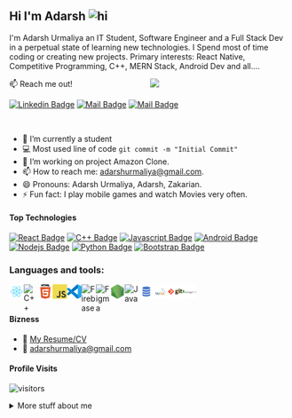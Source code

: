 ## Hi I'm Adarsh <img src="https://user-images.githubusercontent.com/1303154/88677602-1635ba80-d120-11ea-84d8-d263ba5fc3c0.gif" width="28px" height="28px" alt="hi">

I'm Adarsh Urmaliya an IT Student, Software Engineer and a Full Stack Dev in a perpetual state of learning new technologies. I Spend most of time coding or creating new projects. Primary interests: React Native, Competitive Programming, C++, MERN Stack, Android Dev and all....

<img align="right" src="https://user-images.githubusercontent.com/67074308/181810714-f050ac90-47c6-41ad-8e26-82ef9ce9ec27.gif" width="250px" height="auto" >

:mailbox: Reach me out!

[![Linkedin Badge](https://img.shields.io/badge/-Adarsh-0e76a8?style=flat&labelColor=0e76a8&logo=linkedin&logoColor=white)](https://www.linkedin.com/in/adarsh-urmaliya-6008201aa/) [![Mail Badge](https://img.shields.io/badge/-zakarian17s-4CB96B?style=flat&labelColor=brightgreen&logo=geeksforgeeks&logoColor=white)](https://auth.geeksforgeeks.org/user/zakarian17s/profile) [![Mail Badge](https://img.shields.io/badge/-Adarsh-c0392b?style=flat&labelColor=c0392b&logo=gmail&logoColor=white)](mailto:adarshurmaliya@gmail.com)


<br>

- 🔭 I’m currently a student
- :computer: Most used line of code `git commit -m "Initial Commit"`
- 🤔 I’m working on project Amazon Clone.
- 📫 How to reach me: adarshurmaliya@gmail.com.
- 😄 Pronouns: Adarsh Urmaliya, Adarsh, Zakarian.
- ⚡ Fun fact: I play mobile games and watch Movies very often.


#### Top Technologies

<!-- TODO: Make technologies links takes you to repositories -->

[![React Badge](https://img.shields.io/badge/-React-61DBFB?style=for-the-badge&labelColor=black&logo=react&logoColor=61DBFB)](https://github.com/Satellite-system/Amazon-clone-React_based-Web_Page)  [![C++ Badge](https://img.shields.io/badge/C++-004283?style=for-the-badge&labelColor=black&logo=c%2B%2B&logoColor=659BD3)](https://github.com/Satellite-system/Amazon-clone-React_based-Web_Page)  [![Javascript Badge](https://img.shields.io/badge/-Javascript-F0DB4F?style=for-the-badge&labelColor=black&logo=javascript&logoColor=F0DB4F)](https://github.com/Satellite-system/Disney-Clone_MERN-project)  [![Android Badge](https://img.shields.io/badge/-Android-4285F4?style=for-the-badge&labelColor=black&logo=Android&logoColor=#3DDA84)](https://github.com/Satellite-system/Multi-user-Real-Time-Chat-Application)  [![Nodejs Badge](https://img.shields.io/badge/-Nodejs-3C873A?style=for-the-badge&labelColor=black&logo=node.js&logoColor=3C873A)](https://github.com/Satellite-system/React_based-Note_taking-web-server-Api)  [![Python Badge](https://img.shields.io/badge/-Python-3673A6?style=for-the-badge&labelColor=black&logo=python&logoColor=#1E405D)](https://github.com/Satellite-system/Voice_Assistant) [![Bootstrap Badge](https://img.shields.io/badge/-Bootstrap-7D12F8?style=for-the-badge&labelColor=black&logo=bootstrap&logoColor=7D12F9)](https://github.com/Satellite-system/React_based-Note_taking-web-server-Api)

### Languages and tools:

<img align="left" alt="React" width="26px" src="https://raw.githubusercontent.com/github/explore/80688e429a7d4ef2fca1e82350fe8e3517d3494d/topics/react/react.png" />

<img align="left" alt="C++" width="26px" src="https://raw.githubusercontent.com/get-icon/geticon/master/icons/c-plusplus.svg" />

<img align="left" alt="HTML5" width="26px" src="https://raw.githubusercontent.com/github/explore/80688e429a7d4ef2fca1e82350fe8e3517d3494d/topics/html/html.png" />

<img align="left" alt="JavaScript" width="26px" src="https://raw.githubusercontent.com/github/explore/80688e429a7d4ef2fca1e82350fe8e3517d3494d/topics/javascript/javascript.png" />

<img align="left" alt="Visual Studio Code" width="26px" src="https://raw.githubusercontent.com/github/explore/80688e429a7d4ef2fca1e82350fe8e3517d3494d/topics/visual-studio-code/visual-studio-code.png" />

<img align="left" alt="Firebase" width="26px" src="https://raw.githubusercontent.com/Satellite-system/geticon/master/icons/firebase.svg" />

<img align="left" alt="Figma" width="26px" src="https://raw.githubusercontent.com/Satellite-system/geticon/master/icons/figma.svg" />

<img align="left" alt="Node.js" width="26px" src="https://raw.githubusercontent.com/github/explore/80688e429a7d4ef2fca1e82350fe8e3517d3494d/topics/nodejs/nodejs.png" />

<img align="left" alt="Java" width="26px" src="https://raw.githubusercontent.com/Satellite-system/geticon/master/icons/java.svg" />


<img align="left" alt="SQL" width="26px" src="https://raw.githubusercontent.com/github/explore/80688e429a7d4ef2fca1e82350fe8e3517d3494d/topics/sql/sql.png" />

<img align="left" alt="MySQL" width="26px" src="https://raw.githubusercontent.com/github/explore/80688e429a7d4ef2fca1e82350fe8e3517d3494d/topics/mysql/mysql.png" />

<img align="left" alt="Git" width="26px" src="https://raw.githubusercontent.com/github/explore/80688e429a7d4ef2fca1e82350fe8e3517d3494d/topics/git/git.png" />

<img align="left" alt="MongoDB" width="26px" src="https://raw.githubusercontent.com/github/explore/80688e429a7d4ef2fca1e82350fe8e3517d3494d/topics/mongodb/mongodb.png" />

<br />
<br />

#### Bizness
- :paperclip: [My Resume/CV](https://github.com/Satellite-system/Satellite-system/blob/main/Resume/ADARSH's%20%20Resume.pdf)
- :email: adarshurmaliya@gmail.com


#### Profile Visits 

![visitors](https://visitor-badge.glitch.me/badge?page_id=Satellite-system.Satellite-system)

<details>
<summary>
  More stuff about me
</summary>

<br>

<table>
  <tr>
    <td align="center">
      <h1>Achievements</h1>
    </td>
    <td align="center">
      <img alt="" width="400" align="right" src ="https://github-readme-stats.vercel.app/api/top-langs/?username=Satellite-system&count_private=true&layout=compact&theme=chartreuse-dark&langs_count=12" height="170px" width="360px">
    </td>
  </tr>
  <tr>
    <td align="center">
      <img alt="" width="400" src="https://github-readme-stats.vercel.app/api?username=Satellite-system&count_private=true&theme=chartreuse-dark&hide=contribs,prs" width="360px" height="170px" >
    </td>
    <td align="center">
       <img alt="" width="400" align="right" src ="https://github-readme-streak-stats.herokuapp.com?user=Satellite-system&count_private=true&theme=chartreuse-dark" width="360px" height="170px">
    </td>
  </tr>
</table>

<h3>I love Coding !</h3>

#### Coding Stats

<!--START_SECTION:waka-->

```text
C++          8 hrs 41 mins   █████████▒░░░░░░░░░░░░░░░   37.39 %
TypeScript   7 hrs 52 mins   ████████▒░░░░░░░░░░░░░░░░   33.84 %
CSS          4 hrs 12 mins   ████▓░░░░░░░░░░░░░░░░░░░░   18.12 %
JavaScript   1 hr 46 mins    ██░░░░░░░░░░░░░░░░░░░░░░░   07.65 %
JSON         17 mins         ▒░░░░░░░░░░░░░░░░░░░░░░░░   01.24 %
Markdown     12 mins         ▒░░░░░░░░░░░░░░░░░░░░░░░░   00.87 %
```

<!--END_SECTION:waka-->


#### Github Stats

![Adarsh's github stats](https://github-readme-stats.vercel.app/api?username=Satellite-system&count_private=true&theme=chartreuse-dark&hide=contribs,prs)
  
 <hr>

<h2 align="left">
:hourglass_flowing_sand:
&nbsp;
Recent Activity :
<br></h2>
                                                                                                      
<img src = "https://activity-graph.herokuapp.com/graph?username=Satellite-system&count_private=true&bg_color=000000&line=ffb812&area=true&color=6BD600&hide_border=false&hide_title=true">


</details>
